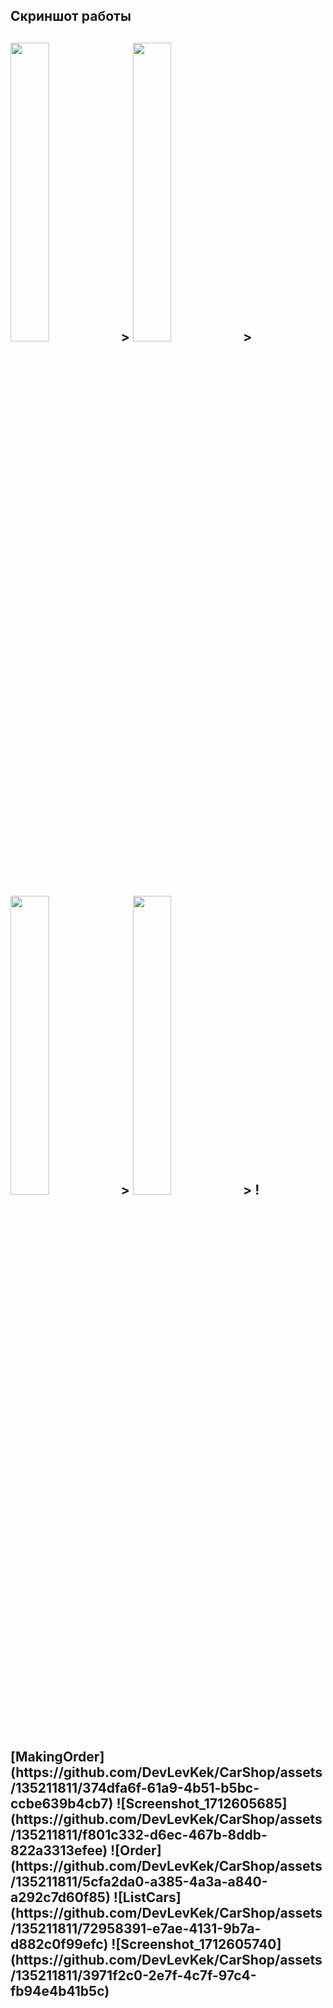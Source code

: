 <h2>Скриншот работы<h2>
<img src="https://github.com/DevLevKek/CarShop/assets/135211811/db0def43-22f8-4ef6-81b7-475c8bfc657a" width="35%" height="35%">>
<img src="https://github.com/DevLevKek/CarShop/assets/135211811/33561d58-cef6-4495-b81b-c3c096353ba2" width="35%" height="35%">> 
<img src="https://github.com/DevLevKek/CarShop/assets/135211811/31956b35-9862-4afe-a843-a1e8cae5645c" width="35%" height="35%">>
<img src="https://github.com/DevLevKek/CarShop/assets/135211811/b900ec8e-f1ee-4be1-8b2a-8a27262a3137" width="35%" height="35%">>
![MakingOrder](https://github.com/DevLevKek/CarShop/assets/135211811/374dfa6f-61a9-4b51-b5bc-ccbe639b4cb7)
![Screenshot_1712605685](https://github.com/DevLevKek/CarShop/assets/135211811/f801c332-d6ec-467b-8ddb-822a3313efee)
![Order](https://github.com/DevLevKek/CarShop/assets/135211811/5cfa2da0-a385-4a3a-a840-a292c7d60f85)
![ListCars](https://github.com/DevLevKek/CarShop/assets/135211811/72958391-e7ae-4131-9b7a-d882c0f99efc)
![Screenshot_1712605740](https://github.com/DevLevKek/CarShop/assets/135211811/3971f2c0-2e7f-4c7f-97c4-fb94e4b41b5c)
